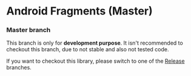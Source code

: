 Android Fragments (Master)
===============

### Master branch ###
This branch is only for **development purpose**. It isn't recommended to checkout this branch, due to not stable and also not tested code.

If you want to checkout this library, please switch to one of the <a href="https://github.com/Wolf-ITechnologies/android_fragments/tree/release" title="Officially released code">Release</a> branches.